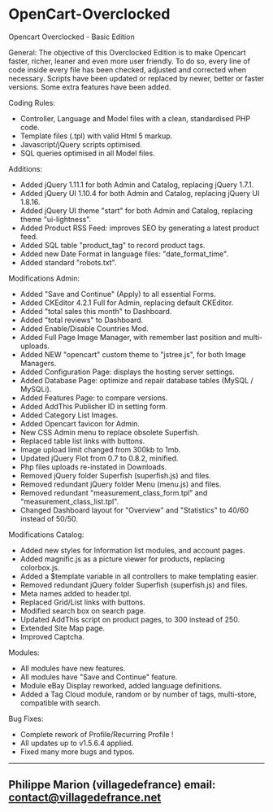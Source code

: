 OpenCart-Overclocked
====================

Opencart Overclocked - Basic Edition


General:
The objective of this Overclocked Edition is to make Opencart faster, richer, leaner and even more user friendly. 
To do so, every line of code inside every file has been checked, adjusted and corrected when necessary. 
Scripts have been updated or replaced by newer, better or faster versions. 
Some extra features have been added.

Coding Rules:
- Controller, Language and Model files with a clean, standardised PHP code.
- Template files (.tpl) with valid Html 5 markup.
- Javascript/jQuery scripts optimised.
- SQL queries optimised in all Model files.

Additions:
- Added jQuery 1.11.1 for both Admin and Catalog, replacing jQuery 1.7.1.
- Added jQuery UI 1.10.4 for both Admin and Catalog, replacing jQuery UI 1.8.16.
- Added jQuery UI theme "start" for both Admin and Catalog, replacing theme "ui-lightness".
- Added Product RSS Feed: improves SEO by generating a latest product feed.
- Added SQL table "product_tag" to record product tags.
- Added new Date Format in language files: "date_format_time".
- Added standard "robots.txt".

Modifications Admin:
- Added "Save and Continue" (Apply) to all essential Forms.
- Added CKEditor 4.2.1 Full for Admin, replacing default CKEditor.
- Added "total sales this month" to Dashboard.
- Added "total reviews" to Dashboard.
- Added Enable/Disable Countries Mod.
- Added Full Page Image Manager, with remember last position and multi-uploads.
- Added NEW "opencart" custom theme to "jstree.js", for both Image Managers.
- Added Configuration Page: displays the hosting server settings.
- Added Database Page: optimize and repair database tables (MySQL / MySQLi).
- Added Features Page: to compare versions.
- Added AddThis Publisher ID in setting form.
- Added Category List Images.
- Added Opencart favicon for Admin.
- New CSS Admin menu to replace obsolete Superfish.
- Replaced table list links with buttons.
- Image upload limit changed from 300kb to 1mb.
- Updated jQuery Flot from 0.7 to 0.8.2, minified.
- Php files uploads re-instated in Downloads.
- Removed jQuery folder Superfish (superfish.js) and files.
- Removed redundant jQuery folder Menu (menu.js) and files.
- Removed redundant "measurement_class_form.tpl" and "measurement_class_list.tpl".
- Changed Dashboard layout for "Overview" and "Statistics" to 40/60 instead of 50/50.

Modifications Catalog:
- Added new styles for Information list modules, and account pages.
- Added magnific.js as a picture viewer for products, replacing colorbox.js.
- Added a $template variable in all controllers to make templating easier.
- Removed redundant jQuery folder Superfish (superfish.js) and files.
- Meta names added to header.tpl.
- Replaced Grid/List links with buttons.
- Modified search box on search page.
- Updated AddThis script on product pages, to 300 instead of 250.
- Extended Site Map page.
- Improved Captcha.

Modules:
- All modules have new features.
- All modules have "Save and Continue" feature.
- Module eBay Display reworked, added language definitions.
- Added a Tag Cloud module, random or by number of tags, multi-store, compatible with search.

Bug Fixes:
- Complete rework of Profile/Recurring Profile !
- All updates up to v1.5.6.4 applied.
- Fixed many more bugs and typos.


-------------------------------------------
Philippe Marion (villagedefrance)
email: contact@villagedefrance.net
-------------------------------------------
